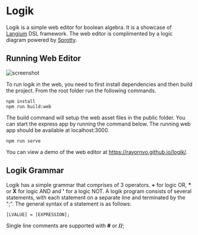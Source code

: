 # Logik
Logik is a simple web editor for boolean algebra. It is a showcase of [Langium](https://github.com/langium/langium) DSL framework. The web editor is complimented by a logic diagram powered by [Sprotty](https://github.com/eclipse-sprotty/sprotty).

## Running Web Editor
![screenshot](https://user-images.githubusercontent.com/877171/235789552-70737b07-667d-4fbf-86e3-9068b6eedfe6.png)

To run logik in the web, you need to first install dependencies and then build the project. From the root folder run the following commands.

```
npm install
npm run build:web
```

The build command will setup the web asset files in the public folder. You can start the express app by running the command below. The running web app should be available at localhost:3000.

```
npm run serve
```

You can view a demo of the web editor at https://ravornyo.github.io/logik/.

## Logik Grammar
Logik has a simple grammar that comprises of 3 operators. **+** for logic OR, **\*** or **X** for logic AND and **'** for a logic NOT. A logik program consists of several statements, with each statement on a separate line and terminated by the ";". The general syntax of a statement is as follows:
```
[LVALUE] = [EXPRESSION];
```

Single line comments are supported with **#** or **//**;
